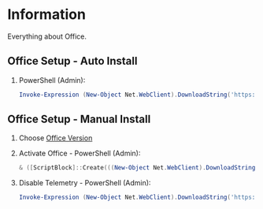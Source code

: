 # Information

Everything about Office.

## Office Setup - Auto Install

1. PowerShell (Admin):

   ```powershell
   Invoke-Expression (New-Object Net.WebClient).DownloadString('https://raw.githubusercontent.com/ByKsTv/Everything/main/Windows/Office/Download.ps1')

   ```

## Office Setup - Manual Install

1. Choose [Office Version](https://gravesoft.dev/download_windows_office/office_c2r_links/#english-en-us)
1. Activate Office - PowerShell (Admin):

   ```powershell
   & ([ScriptBlock]::Create(((New-Object Net.WebClient).DownloadString('https://massgrave.dev/get')))) /Ohook

   ```

1. Disable Telemetry - PowerShell (Admin):

   ```powershell
   Invoke-Expression (New-Object Net.WebClient).DownloadString('https://raw.githubusercontent.com/abbodi1406/WHD/master/scripts/OC2R_DisableTelemetry.ps1')

   ```
